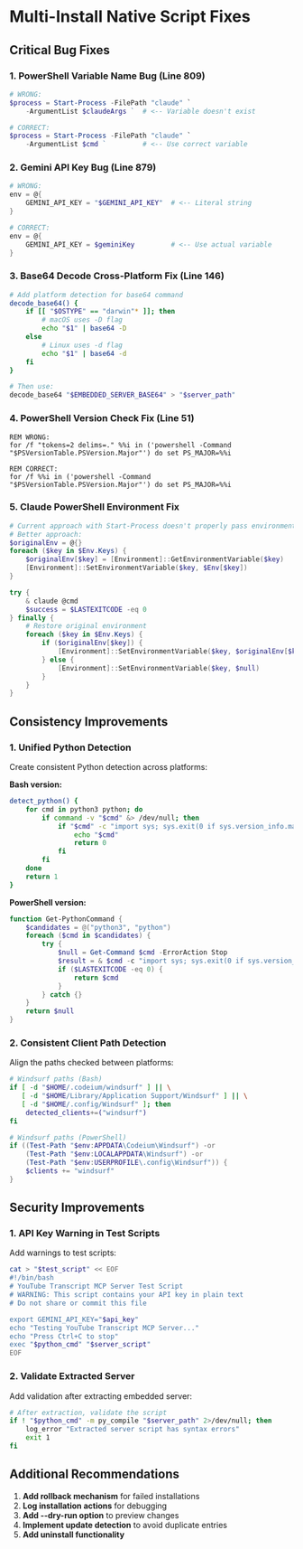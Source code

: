 # Multi-Install Native Script Fixes

## Critical Bug Fixes

### 1. PowerShell Variable Name Bug (Line 809)
```powershell
# WRONG:
$process = Start-Process -FilePath "claude" `
    -ArgumentList $claudeArgs `  # <-- Variable doesn't exist

# CORRECT:
$process = Start-Process -FilePath "claude" `
    -ArgumentList $cmd `         # <-- Use correct variable
```

### 2. Gemini API Key Bug (Line 879)
```powershell
# WRONG:
env = @{
    GEMINI_API_KEY = "$GEMINI_API_KEY"  # <-- Literal string
}

# CORRECT:
env = @{
    GEMINI_API_KEY = $geminiKey         # <-- Use actual variable
}
```

### 3. Base64 Decode Cross-Platform Fix (Line 146)
```bash
# Add platform detection for base64 command
decode_base64() {
    if [[ "$OSTYPE" == "darwin"* ]]; then
        # macOS uses -D flag
        echo "$1" | base64 -D
    else
        # Linux uses -d flag
        echo "$1" | base64 -d
    fi
}

# Then use:
decode_base64 "$EMBEDDED_SERVER_BASE64" > "$server_path"
```

### 4. PowerShell Version Check Fix (Line 51)
```batch
REM WRONG:
for /f "tokens=2 delims=." %%i in ('powershell -Command "$PSVersionTable.PSVersion.Major"') do set PS_MAJOR=%%i

REM CORRECT:
for /f %%i in ('powershell -Command "$PSVersionTable.PSVersion.Major"') do set PS_MAJOR=%%i
```

### 5. Claude PowerShell Environment Fix
```powershell
# Current approach with Start-Process doesn't properly pass environment
# Better approach:
$originalEnv = @{}
foreach ($key in $Env.Keys) {
    $originalEnv[$key] = [Environment]::GetEnvironmentVariable($key)
    [Environment]::SetEnvironmentVariable($key, $Env[$key])
}

try {
    & claude @cmd
    $success = $LASTEXITCODE -eq 0
} finally {
    # Restore original environment
    foreach ($key in $Env.Keys) {
        if ($originalEnv[$key]) {
            [Environment]::SetEnvironmentVariable($key, $originalEnv[$key])
        } else {
            [Environment]::SetEnvironmentVariable($key, $null)
        }
    }
}
```

## Consistency Improvements

### 1. Unified Python Detection
Create consistent Python detection across platforms:

**Bash version:**
```bash
detect_python() {
    for cmd in python3 python; do
        if command -v "$cmd" &> /dev/null; then
            if "$cmd" -c "import sys; sys.exit(0 if sys.version_info.major == 3 else 1)" 2>/dev/null; then
                echo "$cmd"
                return 0
            fi
        fi
    done
    return 1
}
```

**PowerShell version:**
```powershell
function Get-PythonCommand {
    $candidates = @("python3", "python")
    foreach ($cmd in $candidates) {
        try {
            $null = Get-Command $cmd -ErrorAction Stop
            $result = & $cmd -c "import sys; sys.exit(0 if sys.version_info.major == 3 else 1)" 2>$null
            if ($LASTEXITCODE -eq 0) {
                return $cmd
            }
        } catch {}
    }
    return $null
}
```

### 2. Consistent Client Path Detection

Align the paths checked between platforms:

```bash
# Windsurf paths (Bash)
if [ -d "$HOME/.codeium/windsurf" ] || \
   [ -d "$HOME/Library/Application Support/Windsurf" ] || \
   [ -d "$HOME/.config/Windsurf" ]; then
    detected_clients+=("windsurf")
fi
```

```powershell
# Windsurf paths (PowerShell)
if ((Test-Path "$env:APPDATA\Codeium\Windsurf") -or 
    (Test-Path "$env:LOCALAPPDATA\Windsurf") -or
    (Test-Path "$env:USERPROFILE\.config\Windsurf")) {
    $clients += "windsurf"
}
```

## Security Improvements

### 1. API Key Warning in Test Scripts
Add warnings to test scripts:

```bash
cat > "$test_script" << EOF
#!/bin/bash
# YouTube Transcript MCP Server Test Script
# WARNING: This script contains your API key in plain text
# Do not share or commit this file

export GEMINI_API_KEY="$api_key"
echo "Testing YouTube Transcript MCP Server..."
echo "Press Ctrl+C to stop"
exec "$python_cmd" "$server_script"
EOF
```

### 2. Validate Extracted Server
Add validation after extracting embedded server:

```bash
# After extraction, validate the script
if ! "$python_cmd" -m py_compile "$server_path" 2>/dev/null; then
    log_error "Extracted server script has syntax errors"
    exit 1
fi
```

## Additional Recommendations

1. **Add rollback mechanism** for failed installations
2. **Log installation actions** for debugging
3. **Add --dry-run option** to preview changes
4. **Implement update detection** to avoid duplicate entries
5. **Add uninstall functionality**